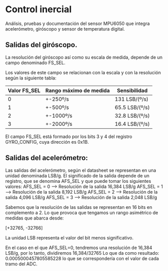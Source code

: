 # Control inercial
Análisis, pruebas y documentación del sensor MPU6050 que integra acelerómetro, giróscopo y sensor de temperatura digital.


## Salidas del giróscopo.

La resolución del giróscopo así como su escala de medida, depende de un campo denominado FS_SEL.

Los valores de este campo se relacionan con la escala y con la resolución según la siguiente tabla:

|Valor FS_SEL|Rango máximo de medida|Sensibilidad|
|------------|----------------------|------------|
|0           | +-250º/s             | 131 LSB/(º/s)|
|1           | +-500º/s             | 65.5 LSB/(º/s)|
|2           | +-1000º/s            | 32.8 LSB/(º/s)|
|3           | +-2000º/s            | 16.4 LSB/(º/s)|

El campo FS_SEL está formado por los bits 3 y 4 del registro GYRO_CONFIG, cuya dirección es 0x1B.

## Salidas del acelerómetro:
Las salidas del acelerómetro, según el datasheet se representan en una unidad denominada LSB/g. El significado
de la salida depende de un registro, que se denomina AFS_SEL y que puede tomar los siguientes valores:
AFS_SEL = 0 --> Resolución de la salida 16,384 LSB/g
AFS_SEL = 1 --> Resolución de la salida 8,192 LSB/g
AFS_SEL = 2 --> Resolución de la salida 4,096 LSB/g
AFS_SEL = 3 --> Resolución de la salida 2,048 LSB/g

Sabemos que la resolución de las salidas se representan en 16 bits en complemento a 2. Lo que provoca que tengamos
un rango asimétrico de medidas que abarca desde:

[+32765, -32766]

La unidad LSB representa el valor del bit menos significativo.

En el caso en el que AFS_SEL=0, tendremos una resolución de 16,384 LSB/g, por lo tanto, dividiremos 16,384/32765
Lo que da como resultado: 0.0005000457805585228 lo que se correspondería con el valor de cada tramo del ADC.
